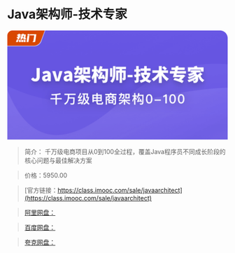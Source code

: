 # Java架构师-技术专家

![img](../../assets/60793a7a0955866113920688.jpg)

> 简介： 千万级电商项目从0到100全过程，覆盖Java程序员不同成长阶段的核心问题与最佳解决方案

> 价格：5950.00

> [官方链接：https://class.imooc.com/sale/javaarchitect](https://class.imooc.com/sale/javaarchitect)

> [阿里网盘：](https://www.aliyundrive.com/s/5z2zkWsbEJr)

> [百度网盘：]()

> [夸克网盘：]()
